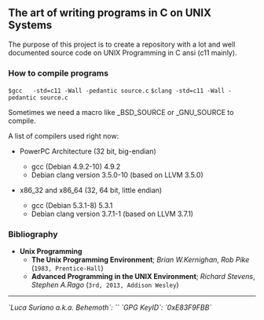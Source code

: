 ## The art of writing programs in C on UNIX Systems

The purpose of this project is to create a repository with a lot and well 
documented source code on UNIX Programming in C ansi (c11 mainly).

### How to compile programs

`$gcc   -std=c11 -Wall -pedantic source.c`
`$clang -std=c11 -Wall -pedantic source.c`

Sometimes we need a macro like _BSD_SOURCE or _GNU_SOURCE to compile.

A list of compilers used right now:

* PowerPC Architecture (32 bit, big-endian)
  * gcc (Debian 4.9.2-10) 4.9.2
  * Debian clang version 3.5.0-10 (based on LLVM 3.5.0)

* x86_32 and x86_64 (32, 64 bit, little endian)
  * gcc (Debian 5.3.1-8) 5.3.1
  * Debian clang version 3.7.1-1 (based on LLVM 3.7.1)

### Bibliography

- **Unix Programming**
  * **The Unix Programming Environment**; *Brian W.Kernighan*, *Rob Pike* (`1983, Prentice-Hall`)
  * **Advanced Programming in the UNIX Environment**; *Richard Stevens*, *Stephen A.Rago* (`3rd, 2013, Addison Wesley`)

<hr />

<address>`Luca Suriano a.k.a. Behemoth`: `<behemoth _at_ autistici _dot_ org>`
`GPG KeyID`: `0xE83F9FBB`</address>
